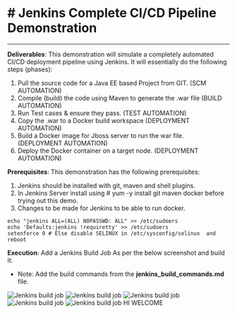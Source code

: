 # # Jenkins Complete CI/CD Pipeline Demonstration # 


----------

**Deliverables**:
This demonstration will simulate a completely automated CI/CD deployment pipeline using Jenkins. It will essentially do the following steps (phases):
1. Pull the source code for a Java EE based Project from GIT. (SCM AUTOMATION)
 2. Compile (build) the code using Maven to generate the .war file (BUILD AUTOMATION)
 3. Run Test cases & ensure they pass. (TEST AUTOMATION)
 4. Copy the .war to a Docker build workspace (DEPLOYMENT AUTOMATION)
 5. Build a Docker image for Jboss server to run the war file. (DEPLOYMENT AUTOMATION)
 6. Deploy the Docker container on a target node. (DEPLOYMENT AUTOMATION)

**Prerequisites**:
This demonstration has the following prerequisites:
 1. Jenkins should be installed with git, maven and shell plugins.
 2. In Jenkins Server install using # yum -y install git maven docker before trying out this demo.
 3. Changes to be made for Jenkins to be able to run docker.
```
echo "jenkins ALL=(ALL) NOPASSWD: ALL" >> /etc/sudoers
echo 'Defaults:jenkins !requiretty' >> /etc/sudoers
setenforce 0 # Else disable SELINUX in /etc/sysconfig/selinux  and reboot
 ```
 **Execution**:
Add a Jenkins Build Job As per the below screenshot and build it:
 - Note: Add the build commands from the **jenkins_build_commands.md** file.

![Jenkins build job](https://github.com/prasanjit-/devops_pipeline_demo/blob/master/images/Jenkins01.png)
![Jenkins build job](https://github.com/prasanjit-/devops_pipeline_demo/blob/master/images/jenkins02.png)
![Jenkins build job](https://github.com/prasanjit-/devops_pipeline_demo/blob/master/images/jenkins03.png)
![Jenkins build job](https://github.com/prasanjit-/devops_pipeline_demo/blob/master/images/jenkins04.png)
![Jenkins build job](https://github.com/prasanjit-/devops_pipeline_demo/blob/master/images/jenkins05.png)             HI WELCOME 
